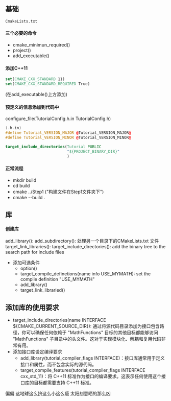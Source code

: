 ## 基础
`CmakeLists.txt`
#### 三个必要的命令

- cmake_minimun_required()
- project()
- add_executable()
#### 添加C++11
```cmake
set(CMAKE_CXX_STANDARD 11)
set(CMAKE_CXX_STANDARD_REQUIRED True)
```
(在add_executable()上方添加)

#### 预定义的信息添加到代码中
configure_file(TutorialConfig.h.in TutorialConfig.h)
```cpp
(.h.in)
#define Tutorial_VERSION_MAJOR @Tutorial_VERSION_MAJOR@
#define Tutorial_VERSION_MINOR @Tutorial_VERSION_MINOR@
```
```cmake
target_include_directories(Tutorial PUBLIC
                           "${PROJECT_BINARY_DIR}"
                           )

```
#### 正常流程
-   mkdir build
-   cd build
-   cmake ../Step1    ("构建文件在Step1文件夹下")
-   cmake --build .

## 库
#### 创建库
add_library():
add_subdirectory(): 处理另一个目录下的CMakeLists.txt 文件
target_link_libraries():
target_include_directories():  add the binary tree to the search path for include files

-   添加可选条件
    -  option()
    -  target_compile_definetions(name info USE_MYMATH):  set the compile definition "USE_MYMATH"
    -  add_library()
    -  target_link_libraried()


## 添加库的使用要求
- target_include_directories(name INTERFACE ${CMAKE_CURRENT_SOURCE_DIR}):
    通过将源代码目录添加为接口包含路径，你可以确保任何依赖于 "MathFunctions" 目标的其他目标都能够访问 "MathFunctions" 子目录中的头文件。这对于实现模块化、解耦和复用代码非常有用。
- 添加接口库设定编译要求
  - add_library(tutorial_compiler_flags INTERFACE)：接口库通常用于定义接口和属性，而不包含实际的源代码。
  - target_compile_features(tutorial_compiler_flags INTERFACE cxx_std_11)：将 C++11 标准作为接口的编译要求。这表示任何使用这个接口库的目标都需要支持 C++11 标准。







偏偏 这地球这么挤这么小这么瘦 太阳刻意晒的那么凶
